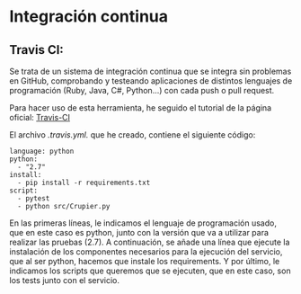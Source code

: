 # Integración continua

## Travis CI:

  Se trata de un sistema de integración continua que se integra sin problemas en GitHub, comprobando y testeando aplicaciones de distintos lenguajes de programación (Ruby, Java, C#, Python...) con cada push o pull request.


  Para hacer uso de esta herramienta, he seguido el tutorial de la página oficial: [Travis-CI](https://docs.travis-ci.com/user/tutorial/)

  El archivo *.travis.yml.* que he creado, contiene el siguiente código:

```
language: python
python:
  - "2.7"
install:
  - pip install -r requirements.txt
script:
  - pytest
  - python src/Crupier.py
```

  En las primeras líneas, le indicamos el lenguaje de programación usado, que en este caso es python, junto con la versión que va a utilizar para realizar las pruebas (2.7). A continuación, se añade una línea que ejecute la instalación de los componentes necesarios para la ejecución del servicio, que al ser python, hacemos que instale los requirements. Y por último, le indicamos los scripts que queremos que se ejecuten, que en este caso, son los tests junto con el servicio.
